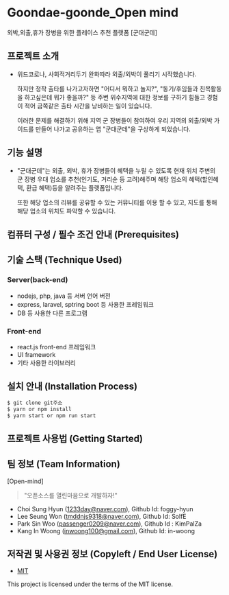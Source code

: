 # Goondae-goonde_Open mind
외박,외출,휴가 장병을 위한 플레이스 추천 플랫폼 [군대군데]

## 프로젝트 소개
 - 위드코로나, 사회적거리두기 완화따라 외출/외박이 풀리기 시작했습니다. 
 
   하지만 정작 출타를 나가고자하면 "어디서 뭐하고 놀지?", "동기/후임들과 친목활동을 하고싶은데 뭐가 좋을까?" 등 주변 위수지역에 대한 정보를 구하기 힘들고 경험이 적어 금쪽같은 출타 시간을 낭비하는 일이 있습니다. 

   이러한 문제를 해결하기 위해 지역 군 장병들이 참여하여 우리 지역의 외출/외박 가이드를 만들어 나가고 공유하는 앱 "군대군데"을 구상하게 되었습니다. 

## 기능 설명
 - "군대군데"는 외출, 외박, 휴가 장병들이 혜택을 누릴 수 있도록 현재 위치 주변의 군 장병 우대 업소를 추천(인기도, 거리순 등 고려)해주며 해당 업소의 혜택(할인혜택, 환급 혜택)등을 알려주는 플랫폼입니다.
 
   또한 해당 업소의 리뷰를 공유할 수 있는 커뮤니티를 이용 할 수 있고, 지도를 통해 해당 업소의 위치도 파악할 수 있습니다.

## 컴퓨터 구성 / 필수 조건 안내 (Prerequisites)

## 기술 스택 (Technique Used) 
### Server(back-end)
 -  nodejs, php, java 등 서버 언어 버전 
 - express, laravel, sptring boot 등 사용한 프레임워크 
 - DB 등 사용한 다른 프로그램 
 
### Front-end
 -  react.js front-end 프레임워크 
 -  UI framework
 - 기타 사용한 라이브러리

## 설치 안내 (Installation Process)
```bash
$ git clone git주소
$ yarn or npm install
$ yarn start or npm run start
```

## 프로젝트 사용법 (Getting Started)

## 팀 정보 (Team Information)
[Open-mind]
> "오픈소스를 열린마음으로 개발하자!"

- Choi Sung Hyun (1233day@naver.com), Github Id: foggy-hyun
- Lee Seung Won (tmddnjs9318@naver.com), Github Id: SolfE
- Park Sin Woo (passenger0209@naver.com), Github Id : KimPalZa
- Kang In Woong (inwoong100@gmail.com), Github Id: in-woong  


## 저작권 및 사용권 정보 (Copyleft / End User License)
 * [MIT](https://github.com/osamhack2022/WEB_APP_Goondae-goonde_Open-mind/main/LICENSE)

This project is licensed under the terms of the MIT license.
